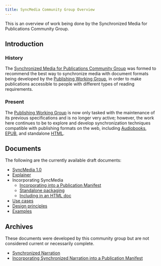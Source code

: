 ```yaml
---
title: SyncMedia Community Group Overview
---
```

This is an overview of work being done by the Synchronized Media for Publications Community Group.

## Introduction

### History
The [Synchronized Media for Publications Community Group](#https://www.w3.org/community/sync-media-pub/) was formed to recommend the best way to synchronize media with document formats being developed by the
[Publishing Working Group](https://www.w3.org/publishing/groups/publ-wg/), in order to make publications accessible to people with different types of reading requirements.

### Present
The [Publishing Working Group](https://www.w3.org/publishing/groups/publ-wg/) is now only tasked with the maintenance of its previous specifications and is no longer very active; however, the work here continues to be to explore and develop synchronization techniques compatible with publishing formats on the web, including [Audiobooks](https://www.w3.org/TR/audiobooks/), [EPUB](https://www.w3.org/publishing/groups/epub-wg/), and standalone [HTML](https://www.w3.org/html/).

## Documents

The following are the currently available draft documents:

* [SyncMedia 1.0](sync-media.html)
* [Explainer](explainer.html)
* Incorporating SyncMedia
    * [Incorporating into a Publication Manifest](incorporating-into-pubmanifest.html)
    * [Standalone packaging](standalone-packaging.html)
    * [Including in an HTML doc](including-in-html.html)
* [Use cases](use-cases.html)
* [Design principles](design-principles.html)
* [Examples](examples.html)    
  
## Archives

These documents were developed by this community group but are not considered current or necessarily complete.

* [Synchronized Narration](archived/synchronized-narration.html)
* [Incorporating Synchronized Narration into a Publication Manifest](archived/incorporating-synchronized-narration.html)
